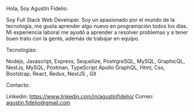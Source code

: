 Hola, Soy Agustín Fidelio.

Soy Full Stack Web Developer.
Soy un apasionado por el mundo de la tecnología, me gusta aprender algo nuevo en programación todos los días. Mi experiencia laboral me ayudó a aprender a resolver problemas y a tener buen trato con la gente, además de trabajar en equipo.


Tecnologías:

Nodejs, Javascript, Express, Sequelize, PostrgreSQL, MySQL, GraphicQL, NestJs, MySQL, Postman, TypeScript
Apollo GraphQL,  Html, Css, Bootstrap, React, Redux, NextJS , Git


Contacto: 

Linkedin: https://www.linkedin.com/in/agustinfidelio/
Correo: agustin.fidelio@gmail.com
